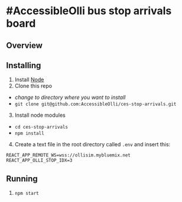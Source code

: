 # #AccessibleOlli bus stop arrivals board

## Overview

## Installing

1. Install [Node](https://nodejs.org)
2. Clone this repo
  - *change to directory where you want to install*
  - `git clone git@github.com:AccessibleOlli/ces-stop-arrivals.git`
3. Install node modules
  - `cd ces-stop-arrivals`
  - `npm install`
4. Create a text file in the root directory called `.env` and insert this:

```
REACT_APP_REMOTE_WS=wss://ollisim.mybluemix.net
REACT_APP_OLLI_STOP_IDX=3
```

## Running

1. `npm start`